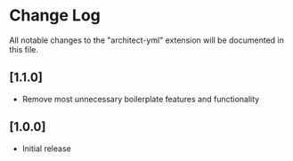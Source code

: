 # Change Log

All notable changes to the "architect-yml" extension will be documented in this file.

## [1.1.0]

- Remove most unnecessary boilerplate features and functionality

## [1.0.0]

- Initial release

